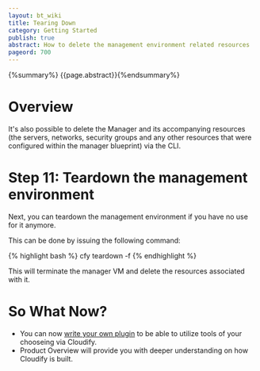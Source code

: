 ```yaml
---
layout: bt_wiki
title: Tearing Down
category: Getting Started
publish: true
abstract: How to delete the management environment related resources
pageord: 700
---
```

{%summary%} {{page.abstract}}{%endsummary%}


# Overview

It's also possible to delete the Manager and its accompanying resources (the servers, networks, security groups and any other resources that were configured within the manager blueprint) via the CLI.


# Step 11: Teardown the management environment

Next, you can teardown the management environment if you have no use for it anymore.

This can be done by issuing the following command:

{% highlight bash %}
cfy teardown -f
{% endhighlight %}

This will terminate the manager VM and delete the resources associated with it.

# So What Now?

* You can now [write your own plugin](guide-plugin-creation.html) to be able to utilize tools of your chooseing via Cloudify.
* Product Overview will provide you with deeper understanding on how Cloudify is built.